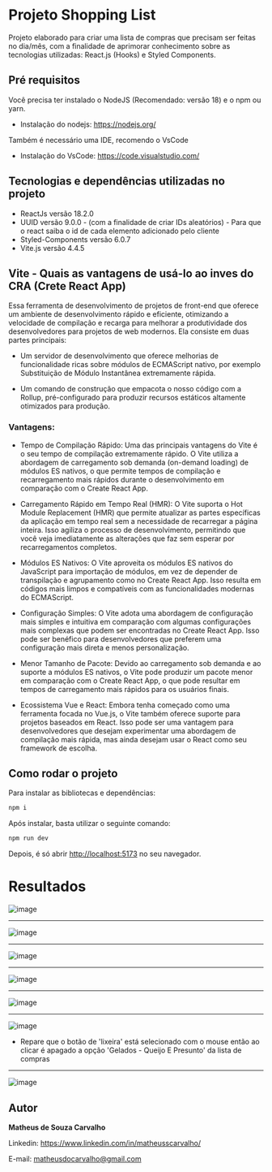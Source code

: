  # Projeto Shopping List
Projeto elaborado para criar uma lista de compras que precisam ser feitas no dia/mês, com a finalidade de aprimorar conhecimento sobre as tecnologias utilizadas: React.js (Hooks) e Styled Components.

## Pré requisitos

Você precisa ter instalado o NodeJS (Recomendado: versão 18) e o npm ou yarn.

- Instalação do nodejs: https://nodejs.org/

Também é necessário uma IDE, recomendo o VsCode

- Instalação do VsCode: https://code.visualstudio.com/

## Tecnologias e dependências utilizadas no projeto

- ReactJs versão 18.2.0
- UUID versão 9.0.0 - (com a finalidade de criar IDs aleatórios) - Para que o react saiba o id de cada elemento adicionado pelo cliente
- Styled-Components versão 6.0.7
- Vite.js versão 4.4.5


## Vite - Quais as vantagens de usá-lo ao inves do CRA (Crete React App)

Essa ferramenta de desenvolvimento de projetos de front-end que oferece um ambiente de desenvolvimento rápido e eficiente, otimizando a velocidade de compilação e recarga para melhorar a produtividade dos desenvolvedores para projetos de web modernos. Ela consiste em duas partes principais:

- Um servidor de desenvolvimento que oferece melhorias de funcionalidade ricas sobre módulos de ECMAScript nativo, por exemplo Substituição de Módulo Instantânea extremamente rápida.

- Um comando de construção que empacota o nosso código com a Rollup, pré-configurado para produzir recursos estáticos altamente otimizados para produção.

### Vantagens: 

- Tempo de Compilação Rápido: Uma das principais vantagens do Vite é o seu tempo de compilação extremamente rápido. O Vite utiliza a abordagem de carregamento sob demanda (on-demand loading) de módulos ES nativos, o que permite tempos de compilação e         recarregamento mais rápidos durante o desenvolvimento em comparação com o Create React App.

- Carregamento Rápido em Tempo Real (HMR): O Vite suporta o Hot Module Replacement (HMR) que permite atualizar as partes específicas da aplicação em tempo real sem a necessidade de recarregar a página inteira. Isso agiliza o processo de desenvolvimento, permitindo que você veja imediatamente as alterações que faz sem esperar por recarregamentos completos.

- Módulos ES Nativos: O Vite aproveita os módulos ES nativos do JavaScript para importação de módulos, em vez de depender de transpilação e agrupamento como no Create React App. Isso resulta em códigos mais limpos e compatíveis com as funcionalidades modernas do ECMAScript.

- Configuração Simples: O Vite adota uma abordagem de configuração mais simples e intuitiva em comparação com algumas configurações mais complexas que podem ser encontradas no Create React App. Isso pode ser benéfico para desenvolvedores que preferem uma configuração mais direta e menos personalização.

- Menor Tamanho de Pacote: Devido ao carregamento sob demanda e ao suporte a módulos ES nativos, o Vite pode produzir um pacote menor em comparação com o Create React App, o que pode resultar em tempos de carregamento mais rápidos para os usuários finais.

- Ecossistema Vue e React: Embora tenha começado como uma ferramenta focada no Vue.js, o Vite também oferece suporte para projetos baseados em React. Isso pode ser uma vantagem para desenvolvedores que desejam experimentar uma abordagem de compilação mais rápida, mas ainda desejam usar o React como seu framework de escolha.


## Como rodar o projeto

Para instalar as bibliotecas e dependências:

```bash
npm i
```

Após instalar, basta utilizar o seguinte comando:

```bash
npm run dev
```

Depois, é só abrir [http://localhost:5173](http://localhost:5173) no seu navegador.




# Resultados

![image](https://github.com/matheusscarvalho1/Shopping-List-Styled-Components/assets/73304785/43c75ebf-0891-4165-9d7f-17b3f39f0b36)

<hr>

![image](https://github.com/matheusscarvalho1/Shopping-List-Styled-Components/assets/73304785/e340d3b3-f131-4cbe-9f2c-518b0e3cc975)

<hr>

![image](https://github.com/matheusscarvalho1/Shopping-List-Styled-Components/assets/73304785/0fb39d20-e2be-44ee-aab8-3ee1ebf47b04)

<hr>

![image](https://github.com/matheusscarvalho1/Shopping-List-Styled-Components/assets/73304785/08369505-def4-4ed6-b404-d52bcf2d5e1e)

<hr>

![image](https://github.com/matheusscarvalho1/Shopping-List-Styled-Components/assets/73304785/35ad801d-1fc1-4d7d-88e2-8f746f8697d3)

<hr>


![image](https://github.com/matheusscarvalho1/Shopping-List-Styled-Components/assets/73304785/ec5f424a-fa09-48cd-9378-8c41e9ab5c02)

- Repare que o botão de 'lixeira' está selecionado com o mouse então ao clicar é apagado a opção 'Gelados - Queijo E Presunto' da lista de compras
  
<hr>

![image](https://github.com/matheusscarvalho1/Shopping-List-Styled-Components/assets/73304785/386b5734-f0e6-46ab-a2f5-f5cd9fce99f3)


## Autor

<b>Matheus de Souza Carvalho</b>

Linkedin: 
https://www.linkedin.com/in/matheusscarvalho/

E-mail: 
matheusdocarvalho@gmail.com

